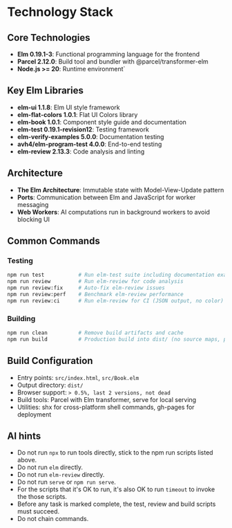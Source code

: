 # Technology Stack

## Core Technologies
- **Elm 0.19.1-3**: Functional programming language for the frontend
- **Parcel 2.12.0**: Build tool and bundler with @parcel/transformer-elm
- **Node.js >= 20**: Runtime environment`

## Key Elm Libraries
- **elm-ui 1.1.8**: Elm UI style framework
- **elm-flat-colors 1.0.1**: Flat UI Colors library
- **elm-book 1.0.1**: Component style guide and documentation
- **elm-test 0.19.1-revision12**: Testing framework
- **elm-verify-examples 5.0.0**: Documentation testing
- **avh4/elm-program-test 4.0.0**: End-to-end testing
- **elm-review 2.13.3**: Code analysis and linting

## Architecture
- **The Elm Architecture**: Immutable state with Model-View-Update pattern
- **Ports**: Communication between Elm and JavaScript for worker messaging
- **Web Workers**: AI computations run in background workers to avoid blocking UI

## Common Commands

### Testing
```bash
npm run test           # Run elm-test suite including documentation examples
npm run review         # Run elm-review for code analysis
npm run review:fix     # Auto-fix elm-review issues
npm run review:perf    # Benchmark elm-review performance
npm run review:ci      # Run elm-review for CI (JSON output, no color)
```

### Building
```bash
npm run clean          # Remove build artifacts and cache
npm run build          # Production build into dist/ (no source maps, public-url: ./)
```

## Build Configuration
- Entry points: `src/index.html`, `src/Book.elm`
- Output directory: `dist/`
- Browser support: `> 0.5%, last 2 versions, not dead`
- Build tools: Parcel with Elm transformer, serve for local serving
- Utilities: shx for cross-platform shell commands, gh-pages for deployment

## AI hints
- Do not run `npx` to run tools directly, stick to the npm run scripts listed above.
- Do not run `elm` directly.
- Do not run `elm-review` directly.
- Do not run `serve` or `npm run serve`.
- For the scripts that it's OK to run, it's also OK to run `timeout` to invoke the those scripts.
- Before any task is marked complete, the test, review and build scripts must succeed.
- Do not chain commands.